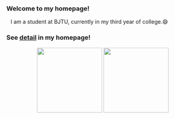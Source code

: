 ### Welcome to my homepage!
&ensp; I am a student at BJTU, currently in my third year of college.😄

### See [detail](https://rbrq03.github.io) in my homepage!
<div align="center">
<span>  </span>
<img height="170px" src="https://github-readme-stats.vercel.app/api?username=Rbrq03&count_private=true" /><span>  </span><img height="170px" src="https://github-readme-stats.vercel.app/api/top-langs/?username=Rbrq03&layout=compact&count_private=true" />
<span>  </span>
</div>





<!--
**Rbrq03/Rbrq03** is a ✨ _special_ ✨ repository because its `README.md` (this file) appears on your GitHub profile.

Here are some ideas to get you started:

- 🔭 I’m currently working on ...
- 🌱 I’m currently learning ...
- 👯 I’m looking to collaborate on ...
- 🤔 I’m looking for help with ...
- 💬 Ask me about ...
- 📫 How to reach me: ...
- 😄 Pronouns: ...
- ⚡ Fun fact: ...
-->

